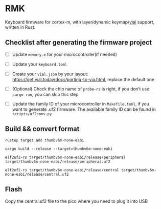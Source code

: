 # RMK

Keyboard firmware for cortex-m, with layer/dynamic keymap/[vial](https://get.vial.today) support, written in Rust.

## Checklist after generating the firmware project

- [ ] Update `memory.x` for your microcontroller(if needed)

- [ ] Update your `keyboard.toml`

- [ ] Create your `vial.json` by your layout: https://get.vial.today/docs/porting-to-via.html, replace the default one

- [ ] (Optional) Check the chip name of `probe-rs` is right, if you don't use `cargo run`, you can skip this step

- [ ] Update the family ID of your microcontroller in `Makefile.toml`, if you want to generate .uf2 firmware. The available family ID can be found in `scripts/uf2conv.py`

## Build && convert format

`rustup target add thumbv6m-none-eabi`

`cargo build --release --target=thumbv6m-none-eabi`

`elf2uf2-rs target/thumbv6m-none-eabi/release/peripheral target/thumbv6m-none-eabi/release/peripheral.uf2`

`elf2uf2-rs target/thumbv6m-none-eabi/release/central target/thumbv6m-none-eabi/release/central.uf2`

## Flash
Copy the central.uf2 file to the pico where you need to plug it into USB